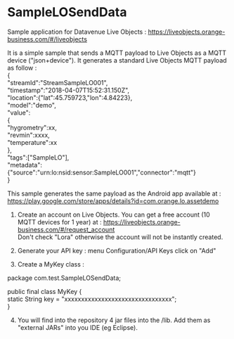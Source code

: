 # SampleLOSendData

Sample application for Datavenue Live Objects : https://liveobjects.orange-business.com/#/liveobjects

It is a simple sample that sends a MQTT payload to Live Objects as a MQTT device ("json+device").
It generates a standard Live Objects MQTT payload as follow :<br> 
{<br>
	"streamId":"StreamSampleLO001",<br>
	"timestamp":"2018-04-07T15:52:31.150Z",<br>
	"location":{"lat":45.759723,"lon":4.84223},<br>
	"model":"demo",<br>
	"value":<br>
	{<br>
		"hygrometry":xx,<br>
		"revmin":xxxx,<br>
		"temperature":xx<br>
	},<br>
	"tags":["SampleLO"],<br>
	"metadata":{"source":"urn:lo:nsid:sensor:SampleLO001","connector":"mqtt"}<br>
}<br>

This sample generates the same payload as the Android app available at : https://play.google.com/store/apps/details?id=com.orange.lo.assetdemo <br>


1) Create an account on Live Objects. You can get a free account (10 MQTT devices for 1 year) at : https://liveobjects.orange-business.com/#/request_account <br>
Don't check "Lora" otherwise the account will not be instantly created.

2) Generate your API key : menu Configuration/API Keys click on "Add"

3) Create a MyKey class : 

package com.test.SampleLOSendData; <br>

public final class MyKey { <br>
	static String key = "xxxxxxxxxxxxxxxxxxxxxxxxxxxxxxxx"; <br>
}<br>

4) You will find into the repository 4 jar files into the /lib. Add them as "external JARs" into you IDE (eg Eclipse).

